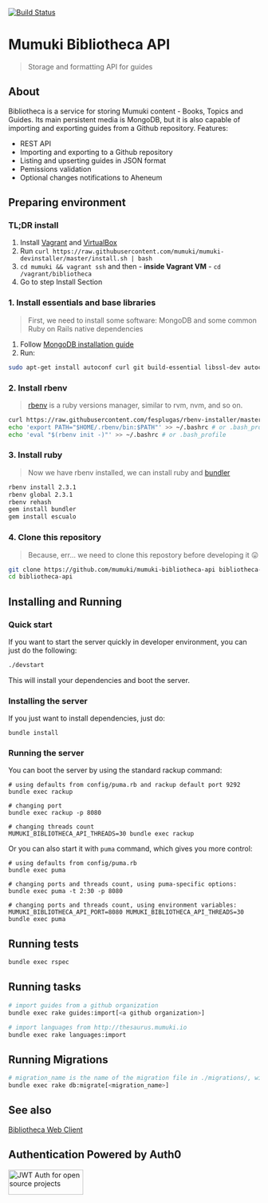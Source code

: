 [![Build Status](https://travis-ci.org/mumuki/mumuki-bibliotheca-api.svg?branch=master)](https://travis-ci.org/mumuki/mumuki-bibliotheca-api)

# Mumuki Bibliotheca API
> Storage and formatting API for guides

## About

Bibliotheca is a service for storing Mumuki content - Books, Topics and Guides. Its main persistent media is MongoDB, but it is also capable of importing and exporting guides from a Github repository. Features:

* REST API
* Importing and exporting to a Github repository
* Listing and upserting guides in JSON format
* Pemissions validation
* Optional changes notifications to Aheneum

## Preparing environment

### TL;DR install

1. Install [Vagrant](https://www.vagrantup.com/downloads.html) and [VirtualBox](https://www.virtualbox.org/wiki/Downloads)
2. Run `curl https://raw.githubusercontent.com/mumuki/mumuki-devinstaller/master/install.sh | bash`
3. `cd mumuki && vagrant ssh` and then - **inside Vagrant VM** - `cd /vagrant/bibliotheca`
4. Go to step Install Section

### 1. Install essentials and base libraries

> First, we need to install some software: MongoDB and some common Ruby on Rails native dependencies

1. Follow [MongoDB installation guide](https://docs.mongodb.com/v3.2/tutorial/install-mongodb-on-ubuntu/)
2. Run:

```bash
sudo apt-get install autoconf curl git build-essential libssl-dev autoconf bison libreadline6 libreadline6-dev zlib1g zlib1g-dev
```

### 2. Install rbenv

> [rbenv](https://github.com/rbenv/rbenv) is a ruby versions manager, similar to rvm, nvm, and so on.

```bash
curl https://raw.githubusercontent.com/fesplugas/rbenv-installer/master/bin/rbenv-installer | bash
echo 'export PATH="$HOME/.rbenv/bin:$PATH"' >> ~/.bashrc # or .bash_profile
echo 'eval "$(rbenv init -)"' >> ~/.bashrc # or .bash_profile
```

### 3. Install ruby

> Now we have rbenv installed, we can install ruby and [bundler](http://bundler.io/)

```bash
rbenv install 2.3.1
rbenv global 2.3.1
rbenv rehash
gem install bundler
gem install escualo
```

### 4. Clone this repository

> Because, err... we need to clone this repostory before developing it :stuck_out_tongue:

```bash
git clone https://github.com/mumuki/mumuki-bibliotheca-api bibliotheca-api
cd bibliotheca-api
```

## Installing and Running

### Quick start

If you want to start the server quickly in developer environment,
you can just do the following:

```bash
./devstart
```

This will install your dependencies and boot the server.

### Installing the server

If you just want to install dependencies, just do:

```
bundle install
```

### Running the server

You can boot the server by using the standard rackup command:

```
# using defaults from config/puma.rb and rackup default port 9292
bundle exec rackup

# changing port
bundle exec rackup -p 8080

# changing threads count
MUMUKI_BIBLIOTHECA_API_THREADS=30 bundle exec rackup
```

Or you can also start it with `puma` command, which gives you more control:

```
# using defaults from config/puma.rb
bundle exec puma

# changing ports and threads count, using puma-specific options:
bundle exec puma -t 2:30 -p 8080

# changing ports and threads count, using environment variables:
MUMUKI_BIBLIOTHECA_API_PORT=8080 MUMUKI_BIBLIOTHECA_API_THREADS=30 bundle exec puma
```

## Running tests

```bash
bundle exec rspec
```

## Running tasks

```bash
# import guides from a github organization
bundle exec rake guides:import[<a github organization>]

# import languages from http://thesaurus.mumuki.io
bundle exec rake languages:import
```

## Running Migrations

```bash
# migration_name is the name of the migration file in ./migrations/, without extension and the "migrate_" prefix
bundle exec rake db:migrate[<migration_name>]
```

## See also

[Bibliotheca Web Client](https://github.com/mumuki/mumuki-bibliotheca)

## Authentication Powered by Auth0

<a width="150" height="50" href="https://auth0.com/" target="_blank" alt="Single Sign On & Token Based Authentication - Auth0"><img width="150" height="50" alt="JWT Auth for open source projects" src="http://cdn.auth0.com/oss/badges/a0-badge-dark.png"/></a>
